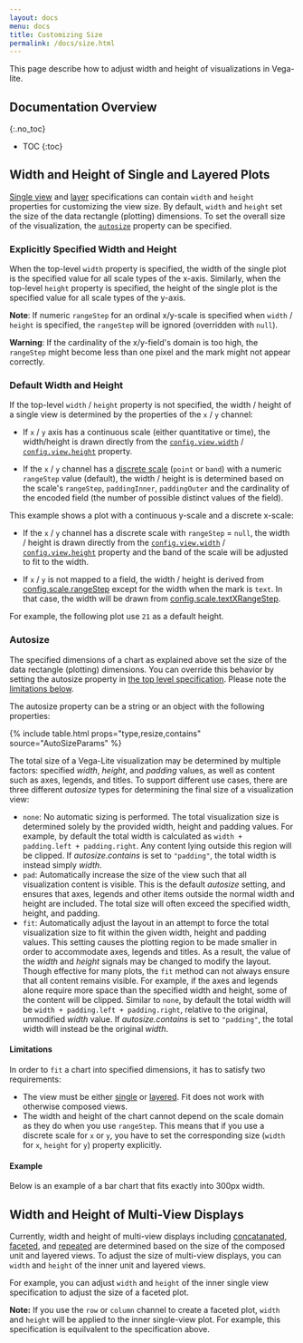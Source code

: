 ```yaml
---
layout: docs
menu: docs
title: Customizing Size
permalink: /docs/size.html
---
```



This page describe how to adjust width and height of visualizations in Vega-lite.

## Documentation Overview
{:.no_toc}

* TOC
{:toc}

## Width and Height of Single and Layered Plots

[Single view](spec.html#single) and [layer](layer.html) specifications can contain `width` and `height` properties for customizing the view size.
By default, `width` and `height` set the size of the data rectangle (plotting) dimensions.
To set the overall size of the visualization, the [`autosize`](#autosize) property can be specified.

### Explicitly Specified Width and Height

When the top-level `width` property is specified, the width of the single plot is the specified value for all scale types of the x-axis.  Similarly, when the top-level `height` property is specified, the height of the single plot is the specified value for all scale types of the y-axis.

<span class="vl-example" data-name="bar_size_explicit"></span>

**Note**: If numeric `rangeStep` for an ordinal x/y-scale is specified when `width` / `height` is specified, the `rangeStep` will be ignored (overridden with `null`).

**Warning**: If the cardinality of the x/y-field's domain is too high, the `rangeStep` might become less than one pixel and the mark might not appear correctly.

<span class="vl-example" data-name="bar_size_explicit_bad"></span>

### Default Width and Height

If the top-level `width` / `height` property is not specified, the width / height of a single view is determined by the properties of the `x` / `y` channel:

- If `x` / `y` axis has a continuous scale (either quantitative or time), the width/height is drawn directly from the [`config.view.width`](spec.html#config) / [`config.view.height`](spec.html#config) property.

- If the `x` / `y` channel has a [discrete scale](scale.html#discrete) (`point` or `band`) with a numeric `rangeStep` value (default), the width / height is is determined based on the scale's `rangeStep`, `paddingInner`, `paddingOuter` and the cardinality of the encoded field (the number of possible distinct values of the field).

<!-- TODO Explain more about the formula-->

This example shows a plot with a continuous y-scale and a discrete x-scale:

<span class="vl-example" data-name="bar_size_default"></span>

- If the `x` / `y` channel has a discrete scale with `rangeStep` = `null`, the width / height is drawn directly from the [`config.view.width`](spec.html#config) / [`config.view.height`](spec.html#config) property and the band of the scale will be adjusted to fit to the width.

<span class="vl-example" data-name="bar_size_fit"></span>

- If `x` / `y` is not mapped to a field, the width / height is derived from [config.scale.rangeStep](#scale-config) except for the width when the mark is `text`.  In that case, the width will be drawn from [config.scale.textXRangeStep](#scale-config).

For example, the following plot use `21` as a default height.

<span class="vl-example" data-name="bar_1d_rangestep_config"></span>

### Autosize

The specified dimensions of a chart as explained above set the size of the data rectangle (plotting) dimensions. You can override this behavior by setting the autosize property in [the top level specification](spec.html#top-level-specifications). Please note the [limitations below](#limitations).

The autosize property can be a string or an object with the following properties:

{% include table.html props="type,resize,contains" source="AutoSizeParams" %}

The total size of a Vega-Lite visualization may be determined by multiple factors: specified _width_, _height_, and _padding_ values, as well as content such as axes, legends, and titles. To support different use cases, there are three different _autosize_ types for determining the final size of a visualization view:

- `none`: No automatic sizing is performed. The total visualization size is determined solely by the provided width, height and padding values. For example, by default the total width is calculated as `width + padding.left + padding.right`. Any content lying outside this region will be clipped. If _autosize.contains_ is set to `"padding"`, the total width is instead simply _width_.
- `pad`: Automatically increase the size of the view such that all visualization content is visible. This is the default _autosize_ setting, and ensures that axes, legends and other items outside the normal width and height are included. The total size will often exceed the specified width, height, and padding.
- `fit`: Automatically adjust the layout in an attempt to force the total visualization size to fit within the given width, height and padding values. This setting causes the plotting region to be made smaller in order to accommodate axes, legends and titles. As a result, the value of the _width_ and _height_ signals may be changed to modify the layout. Though effective for many plots, the `fit` method can not always ensure that all content remains visible. For example, if the axes and legends alone require more space than the specified width and height, some of the content will be clipped. Similar to `none`, by default the total width will be `width + padding.left + padding.right`, relative to the original, unmodified _width_ value. If _autosize.contains_ is set to `"padding"`, the total width will instead be the original _width_.

#### Limitations

In order to `fit` a chart into specified dimensions, it has to satisfy two requirements:

* The view must be either [single](spec.html#single) or [layered](layer.html). Fit does not work with otherwise composed views.
* The width and height of the chart cannot depend on the scale domain as they do when you use `rangeStep`. This means that if you use a discrete scale for `x` or `y`, you have to set the corresponding size (`width` for `x`, `height` for `y`) property explicitly.

#### Example

Below is an example of a bar chart that fits exactly into 300px width.

<span class="vl-example" data-name="bar_fit"></span>


## Width and Height of Multi-View Displays

Currently, width and height of multi-view displays including [concatanated](concat.html), [faceted](facet.html), and [repeated](repeat.html) are determined based on the size of the composed unit and layered views.  To adjust the size of multi-view displays, you can `width` and `height` of the inner unit and layered views.

For example, you can adjust `width` and `height` of the inner single view specification to adjust the size of a faceted plot.

<span class="vl-example" data-name="normalized/trellis_scatter_small_normalized"></span>

__Note:__ If you use the `row` or `column` channel to create a faceted plot, `width` and `height` will be applied to the inner single-view plot.
For example, this specification is equilvalent to the specification above.

<span class="vl-example" data-name="trellis_scatter_small"></span>
